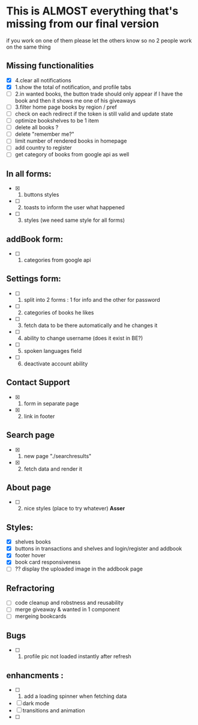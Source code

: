# This is ALMOST everything that's missing from our final version 
if you work on one of them please let the others know so no 2 people work on the same thing

## Missing functionalities
- [x] 4.clear all notifications 
- [x] 1.show the total of notification, and profile tabs 
- [ ] 2.in wanted books, the button trade should only appear if I have the book and then it shows me one of his giveaways
- [ ] 3.filter home page books by region / pref
- [ ] check on each redirect if the token is still valid and update state 
- [ ] optimize bookshelves to be 1 item
- [ ] delete all books ?
- [ ] delete "remember me?"
- [ ] limit number of rendered books in homepage 
- [ ] add country to register 
- [ ] get category of books from google api as well

## In all forms:
- [x] 1. buttons styles
- [ ] 2. toasts to inform the user what happened
- [ ] 3. styles (we need same style for all forms)

## addBook form: 
- [ ] 1. categories from google api
## Settings form: 
- [ ] 1. split into 2 forms : 1 for info and the other for password
- [ ] 2. categories of books he likes
- [ ] 3. fetch data to be there automatically and he changes it
- [ ] 4. ability to change username (does it exist in BE?)
- [ ] 5. spoken languages field 
- [ ] 6. deactivate account ability 
  
## Contact Support 
- [x] 1. form in separate page 
- [x] 2. link in footer 

## Search page
- [x] 1. new page "./searchresults"
- [x] 2. fetch data and render it 

## About page
- [ ] 2. nice styles (place to try whatever) **Asser**

## Styles: 
- [x] shelves books 
- [x] buttons in transactions and shelves and login/register and addbook 
- [x] footer hover 
- [x] book card responsiveness 
- [ ] ?? display the uploaded image in the addbook page

## Refractoring
- [ ] code cleanup and robstness and reusability
- [ ] merge giveaway & wanted in 1 component 
- [ ] mergeing bookcards 

## Bugs 
- [ ] 1. profile pic not loaded instantly after refresh
## enhancments : 
- [ ] 1. add a loading spinner when fetching data
- [ ] dark mode
- [ ] transitions and animation
- [ ] 
